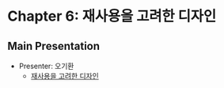 # Chapter 6: 재사용을 고려한 디자인

## Main Presentation 

- Presenter: 오기환
  - [재사용을 고려한 디자인](slides/ch6.pdf)